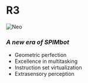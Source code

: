 # R3

![Neo](https://github.com/yousefa00/SPIMBOT/blob/r3/misc/r3.png?raw=true)

### *A new era of SPIMbot*

- Geometric perfection
- Excellence in multitasking
- Instruction set virtualization
- Extrasensory perception

